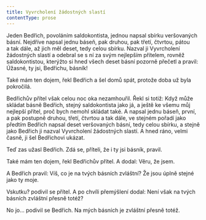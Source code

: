 ```yaml
---
title: Vyvrcholení žádostných slastí
contentType: prose
---
```


<section>

Jeden Bedřich, povoláním saldokontista, jednou napsal sbírku veršovaných básní. Nejdříve napsal jednu báseň, pak druhou, pak třetí, čtvrtou, pátou a tak dále, až jich měl deset, tedy celou sbírku. Nazval ji Vyvrcholení žádostných slastí a odebral se s ní za svým nejlepším přítelem, rovněž saldokontistou, kterýžto si hned všech deset básní pozorně přečetl a pravil: Úžasné, ty jsi, Bedřichu, básník!

Také mám ten dojem, řekl Bedřich a šel domů spát, protože doba už byla pokročilá.

Bedřichův přítel však celou noc oka nezamhouřil. Řekl si totiž: Když může skládat básně Bedřich, stejný saldokontista jako já, a ještě ke všemu můj nejlepší přítel, proč bych nemohl skládat také. A napsal jednu báseň, první, a pak postupně druhou, třetí, čtvrtou a tak dále, ve stejném pořadí jako předtím Bedřich napsal deset veršovaných básní, tedy celou sbírku, a stejně jako Bedřich ji nazval Vyvrcholení žádostných slastí. A hned ráno, velmi časně, ji šel Bedřichovi ukázat.

Teď zas užasl Bedřich. Zdá se, příteli, že i ty jsi básník, pravil.

Také mám ten dojem, řekl Bedřichův přítel. A dodal: Věru, že jsem.

A Bedřich pravil: Víš, co je na tvých básních zvláštní? Že jsou úplně stejné jako ty moje.

Vskutku? podivil se přítel. A po chvíli přemýšlení dodal: Není však na tvých básních zvláštní přesně totéž?

No jo… podivil se Bedřich. Na mých básních je zvláštní přesně totéž.

</section>

